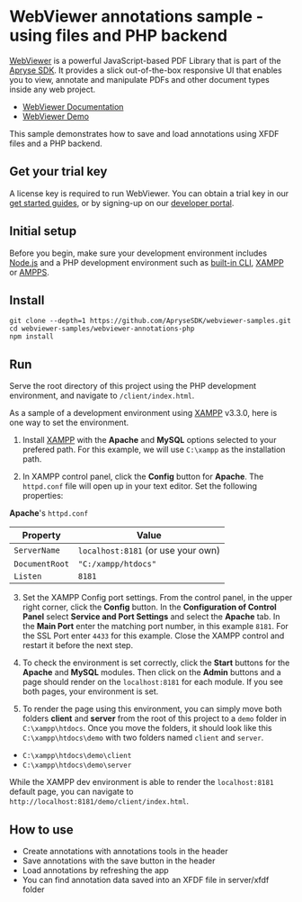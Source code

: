 # WebViewer annotations sample - using files and PHP backend

[WebViewer](https://docs.apryse.com/web/guides/get-started) is a powerful JavaScript-based PDF Library that is part of the [Apryse SDK](https://apryse.com/). It provides a slick out-of-the-box responsive UI that enables you to view, annotate and manipulate PDFs and other document types inside any web project.

- [WebViewer Documentation](https://docs.apryse.com/web/guides/get-started)
- [WebViewer Demo](https://showcase.apryse.com/)

This sample demonstrates how to save and load annotations using XFDF files and a PHP backend.

## Get your trial key

A license key is required to run WebViewer. You can obtain a trial key in our [get started guides](https://docs.apryse.com/web/guides/get-started), or by signing-up on our [developer portal](https://dev.apryse.com/).

## Initial setup

Before you begin, make sure your development environment includes [Node.js](https://nodejs.org/en/) and a PHP development environment such as [built-in CLI](http://php.net/manual/en/features.commandline.webserver.php), [XAMPP](https://www.apachefriends.org/index.html) or [AMPPS](https://www.ampps.com/).




## Install

```
git clone --depth=1 https://github.com/ApryseSDK/webviewer-samples.git
cd webviewer-samples/webviewer-annotations-php
npm install
```

## Run

Serve the root directory of this project using the PHP development environment, and navigate to `/client/index.html`.

As a sample of a development environment using [XAMPP](https://www.apachefriends.org/index.html) v3.3.0, here is one way to set the environment.

1. Install [XAMPP](https://www.apachefriends.org/index.html) with the **Apache** and **MySQL** options selected to your prefered path. For this example, we will use `C:\xampp` as the installation path.

2. In XAMPP control panel, click the **Config** button for **Apache**. The `httpd.conf` file will open up in your text editor. Set the following properties:

**Apache**'s `httpd.conf`

| Property       | Value                              |
|----------------|------------------------------------|
| `ServerName`   | `localhost:8181` (or use your own) |
| `DocumentRoot` | `"C:/xampp/htdocs"`                |
| `Listen`       | `8181`                             |

3. Set the XAMPP Config port settings. From the control panel, in the upper right corner, click the **Config** button. In the **Configuration of Control Panel** select **Service and Port Settings** and select the **Apache** tab. In the **Main Port** enter the matching port number, in this example `8181`. For the SSL Port enter `4433` for this example. Close the XAMPP control and restart it before the next step.

4. To check the environment is set correctly, click the **Start** buttons for the **Apache** and **MySQL** modules. Then click on the **Admin** buttons and a page should render on the `localhost:8181` for each module. If you see both pages, your environment is set. 

5. To render the page using this environment, you can simply move both folders **client** and **server** from the root of this project to a `demo` folder in `C:\xampp\htdocs`. Once you move the folders, it should look like this `C:\xampp\htdocs\demo` with two folders named `client` and `server`.

* `C:\xampp\htdocs\demo\client`
* `C:\xampp\htdocs\demo\server`

 While the XAMPP dev environment is able to render the `localhost:8181` default page, you can navigate to `http://localhost:8181/demo/client/index.html`.




## How to use

- Create annotations with annotations tools in the header
- Save annotations with the save button in the header
- Load annotations by refreshing the app
- You can find annotation data saved into an XFDF file in server/xfdf folder

